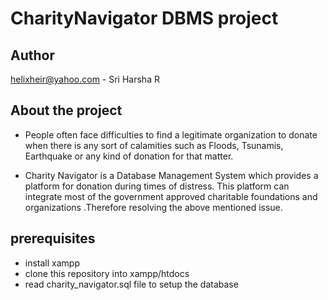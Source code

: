 # CharityNavigator DBMS project
## Author
 helixheir@yahoo.com - Sri Harsha R

## About the project

- People often face difficulties to find a legitimate organization to donate when there is any sort of calamities such as Floods, Tsunamis, Earthquake or any kind of donation for that matter.  
 
- Charity Navigator is a Database Management System which provides a platform for donation during times of distress. This platform can integrate most of the government approved charitable foundations and organizations .Therefore resolving the above mentioned issue. 

## prerequisites

- install xampp
- clone this repository into xampp/htdocs
- read charity_navigator.sql file to setup the database
